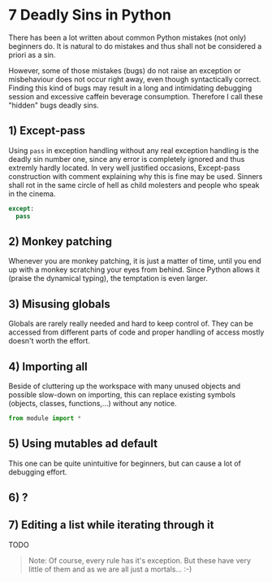# 7 Deadly Sins in Python

There has been a lot written about common Python mistakes (not only) beginners do. It is natural to do mistakes and thus shall not be considered a priori as a sin.

However, some of those mistakes (bugs) do not raise an exception or misbehaviour does not occur right away, even though syntactically correct. Finding this kind of bugs may result in a long and intimidating debugging session and excessive caffein beverage consumption. Therefore I call these "hidden" bugs deadly sins.

## 1) Except-pass

Using `pass` in exception handling without any real exception handling is the deadly sin number one, since any error is completely ignored and thus extremly hardly located. In very well justified occasions, Except-pass construction with comment explaining why this is fine may be used. Sinners shall rot in the same circle of hell as child molesters and people who speak in the cinema.
  ```python
  except:
    pass
  ```

## 2) Monkey patching

Whenever you are monkey patching, it is just a matter of time, until you end up with a monkey scratching your eyes from behind. Since Python allows it (praise the dynamical typing), the temptation is even larger.

## 3) Misusing globals

Globals are rarely really needed and hard to keep control of. They can be accessed from different parts of code and proper handling of access mostly doesn't worth the effort.

## 4) Importing all

Beside of cluttering up the workspace with many unused objects and possible slow-down on importing, this can replace existing symbols (objects, classes, functions,...)  without any notice.

```python
from module import *
```

## 5) Using mutables ad default

This one can be quite unintuitive for beginners, but can cause a lot of debugging effort.

## 6) ?

## 7) Editing a list while iterating through it

TODO

> Note: Of course, every rule has it's exception. But these have very little of them and as we are all just a mortals... :-)
